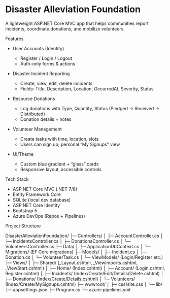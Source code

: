 # Disaster Alleviation Foundation 

A lightweight ASP.NET Core MVC app that helps communities report incidents, coordinate donations, and mobilize volunteers.


Features

- User Accounts (Identity)
  - Register / Login / Logout
  - Auth-only forms & actions

- Disaster Incident Reporting
  - Create, view, edit, delete incidents
  - Fields: Title, Description, Location, OccurredAt, Severity, Status

- Resource Donations
  - Log donations with Type, Quantity, Status (Pledged → Received → Distributed)
  - Donation details + notes

- Volunteer Management
  - Create tasks with time, location, slots
  - Users can sign up; personal “My Signups” view

- UI/Theme
  - Custom blue gradient + “glass” cards
  - Responsive layout, accessible controls


Tech Stack

- ASP.NET Core MVC (.NET 7/8)
- Entity Framework Core
- SQLite (local dev database)
- ASP.NET Core Identity
- Bootstrap 5 
- Azure DevOps (Repos + Pipelines)

Project Structure

DisasterAlleviationFoundation/
├─ Controllers/
│ ├─ AccountController.cs
│ ├─ IncidentsController.cs
│ ├─ DonationsController.cs
│ └─ VolunteersController.cs
├─ Data/
│ ├─ ApplicationDbContext.cs
│ └─ Migrations/ (EF Core migrations)
├─ Models/
│ ├─ Incident.cs
│ ├─ Donation.cs
│ └─ VolunteerTask.cs 
│ └─ ViewModels/ (Login/Register etc.)
├─ Views/
│ ├─ Shared/ (_Layout.cshtml, _ViewImports.cshtml, _ViewStart.cshtml)
│ ├─ Home/ (Index.cshtml)
│ ├─ Account/ (Login.cshtml, Register.cshtml)
│ ├─ Incidents/ (Index/Create/Edit/Details/Delete.cshtml)
│ ├─ Donations/ (Index/Create/Details.cshtml)
│ └─ Volunteers/ (Index/Create/MySignups.cshtml)
├─ wwwroot/
│ ├─ css/site.css
│ └─ lib/ 
├─ appsettings.json
├─ Program.cs
└─ azure-pipelines.yml
